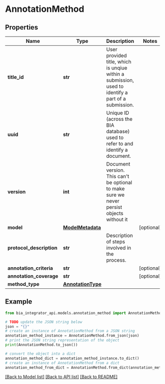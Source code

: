 # AnnotationMethod


## Properties

Name | Type | Description | Notes
------------ | ------------- | ------------- | -------------
**title_id** | **str** | User provided title, which is unqiue within a submission, used to identify a part of a submission. | 
**uuid** | **str** | Unique ID (across the BIA database) used to refer to and identify a document. | 
**version** | **int** | Document version. This can&#39;t be optional to make sure we never persist objects without it | 
**model** | [**ModelMetadata**](ModelMetadata.md) |  | [optional] 
**protocol_description** | **str** | Description of steps involved in the process. | 
**annotation_criteria** | **str** |  | [optional] 
**annotation_coverage** | **str** |  | [optional] 
**method_type** | [**AnnotationType**](AnnotationType.md) |  | 

## Example

```python
from bia_integrator_api.models.annotation_method import AnnotationMethod

# TODO update the JSON string below
json = "{}"
# create an instance of AnnotationMethod from a JSON string
annotation_method_instance = AnnotationMethod.from_json(json)
# print the JSON string representation of the object
print(AnnotationMethod.to_json())

# convert the object into a dict
annotation_method_dict = annotation_method_instance.to_dict()
# create an instance of AnnotationMethod from a dict
annotation_method_from_dict = AnnotationMethod.from_dict(annotation_method_dict)
```
[[Back to Model list]](../README.md#documentation-for-models) [[Back to API list]](../README.md#documentation-for-api-endpoints) [[Back to README]](../README.md)


